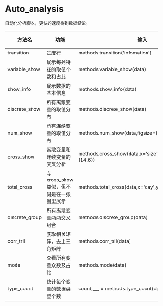 # Auto_analysis
自动化分析脚本，更快的速度得到数据结论。

|	方法名	|	功能	|	输入	|	输出	|
|	----	|	----	|	----	|	----	|
|	transition	|	过度行	|	methods.transition('infomation')	|	![](https://imgkr.cn-bj.ufileos.com/2b1cbca6-537a-4b02-a981-5fb4fa36f96a.png)	|
|	variable_show	|	展示每列特征的取值个数和占比	|	methods.variable_show(data)	|		![](https://imgkr.cn-bj.ufileos.com/92d2aa11-206e-4c42-9b0c-c3cf2c562272.png)|
|	show_info	|	展示数据的基本信息	|	methods.show_info(data)	|		![](https://imgkr.cn-bj.ufileos.com/c8568df8-cd84-4409-8a51-3050039dc528.png)|
|	discrete_show	|	所有离散变量的取值分布	|	methods.discrete_show(data)	|	![](https://imgkr.cn-bj.ufileos.com/4417ba64-8c47-4a20-aaca-ea8c1238821c.png)	|
|	num_show	|	所有连续变量的取值分布	|	methods.num_show(data,figsize=(14,4),titlesize=14)	|	![](https://imgkr.cn-bj.ufileos.com/167bec53-cbc9-4833-b3e3-1a591f3e564b.png)	|
|	cross_show	|	离散变量和连续变量的交叉分析	|	methods.cross_show(data,x='size',y='total_bill',figsize=(14,6))	|	![](https://imgkr.cn-bj.ufileos.com/0f73b178-5890-4f76-91cc-c729a192b204.png)	|
|	total_cross	|	与cross_show类似，但不同是在一张图里展示	|	methods.total_cross(data,x='day',y='total_bill')	|	![](https://imgkr.cn-bj.ufileos.com/7246ae2e-ac7b-494f-aef4-afb1ca79f4da.png)	|
|	discrete_group	|	所有离散变量两两交叉组合	|	methods.discrete_group(data)	|	![](https://imgkr.cn-bj.ufileos.com/cfd4e3c2-6d5c-4f30-9636-308a3a74d0dd.png)	|
|	corr_tril	|	获取相关矩阵，去上三角矩阵	|	methods.corr_tril(data)	|	![](https://imgkr.cn-bj.ufileos.com/d24f10d6-3a70-4640-bef6-65f9a561c7d0.png)	|
|	mode	|	查看所有变量众数及占比	|	methods.mode(data)	|	![](https://imgkr.cn-bj.ufileos.com/35c6e172-aff9-4b85-bf30-4a50b9f21133.png)	|
|	type_count	|	统计每个变量的数据类型个数	|	count,___ = methods.type_count(data)	|	![](https://imgkr.cn-bj.ufileos.com/9773d0b0-0a79-4f84-87c3-a91067af25c9.png)	|




